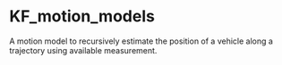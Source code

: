 # KF_motion_models
A motion model to recursively estimate the position of a vehicle along a trajectory using available measurement. 
